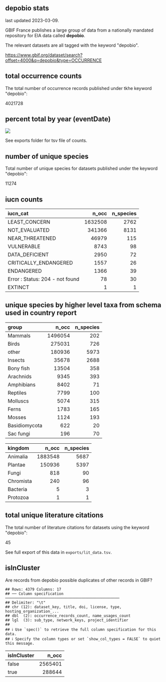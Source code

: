 ## depobio stats

last updated 2023-03-09.

GBIF France publishes a large group of data from a nationally mandated repository for EIA data called **depobio**.

The relevant datasets are all tagged with the keyword "depobio".

<https://www.gbif.org/dataset/search?offset=4000&q=depobio&type=OCCURRENCE>





## total occurrence counts



The total number of occurrence records published under tkhe keyword "depobio":

4021728

## percent total by year (eventDate)





![](https://raw.githubusercontent.com/jhnwllr/depobio-stats/main/plots_by_year.png)

See exports folder for tsv file of counts. 

## number of unique species



Total number of unique species for datasets published under the keyword "depobio":

11274

## iucn counts




|iucn_cat                        |   n_occ| n_species|
|:-------------------------------|-------:|---------:|
|LEAST_CONCERN                   | 1632508|      2762|
|NOT_EVALUATED                   |  341366|      8131|
|NEAR_THREATENED                 |   46979|       115|
|VULNERABLE                      |    8743|        98|
|DATA_DEFICIENT                  |    2950|        72|
|CRITICALLY_ENDANGERED           |    1557|        26|
|ENDANGERED                      |    1366|        39|
|Error : Status: 204 - not found |      78|        30|
|EXTINCT                         |       1|         1|

## unique species by higher level taxa from schema used in country report




|group         |   n_occ| n_species|
|:-------------|-------:|---------:|
|Mammals       | 1496054|       202|
|Birds         |  275031|       726|
|other         |  180936|      5973|
|Insects       |   35678|      2688|
|Bony fish     |   13504|       358|
|Arachnids     |    9345|       393|
|Amphibians    |    8402|        71|
|Reptiles      |    7799|       100|
|Molluscs      |    5074|       315|
|Ferns         |    1783|       165|
|Mosses        |    1124|       193|
|Basidiomycota |     622|        20|
|Sac fungi     |     196|        70|



|kingdom   |   n_occ| n_species|
|:---------|-------:|---------:|
|Animalia  | 1883548|      5687|
|Plantae   |  150936|      5397|
|Fungi     |     818|        90|
|Chromista |     240|        96|
|Bacteria  |       5|         3|
|Protozoa  |       1|         1|

## total unique literature citations



The total number of literature citations for datasets using the keyword "depobio":

45

See full export of this data in `exports/lit_data.tsv`.

## isInCluster

Are records from depobio possible duplicates of other records in GBIF?


```
## Rows: 4379 Columns: 17
## ── Column specification ───────────────────────────────────────────────────
## Delimiter: "\t"
## chr (12): dataset_key, title, doi, license, type, hosting_organization_...
## dbl  (2): occurrence_records_count, name_usages_count
## lgl  (3): sub_type, network_keys, project_identifier
## 
## ℹ Use `spec()` to retrieve the full column specification for this data.
## ℹ Specify the column types or set `show_col_types = FALSE` to quiet this message.
```



|isInCluster |   n_occ|
|:-----------|-------:|
|false       | 2565401|
|true        |  288644|

<!-- GBIF total for comparison -->

<!-- # ```{r is in cluster gbif total, echo=FALSE,include=TRUE,results='asis'} -->
<!-- rgbif::occ_search(facet="isInCluster",limit=0)$facet$isInCluster %>%  -->
<!-- knitr::kable() -->
<!-- ``` -->

